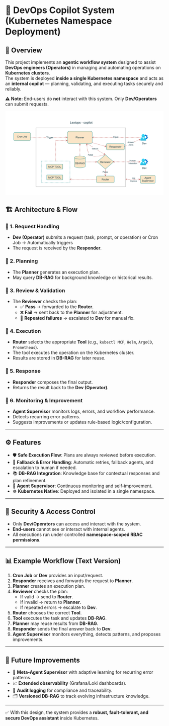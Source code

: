 # 🚀 DevOps Copilot System (Kubernetes Namespace Deployment)

## 📌 Overview
This project implements an **agentic workflow system** designed to assist **DevOps engineers (Operators)** in managing and automating operations on **Kubernetes clusters**.  
The system is deployed **inside a single Kubernetes namespace** and acts as an **internal copilot** — planning, validating, and executing tasks securely and reliably.  

⚠️ **Note:** End-users do **not** interact with this system. Only **Dev/Operators** can submit requests.



<img src="./docs/agentic.svg" alt="Lexiops copilot"/>


## 🏗 Architecture & Flow

### 🔹 1. Request Handling
- **Dev (Operator)** submits a request (task, prompt, or operation) or Cron Job → Automatically triggers  
- The request is received by the **Responder**.

### 🔹 2. Planning
- The **Planner** generates an execution plan.  
- May query **DB-RAG** for background knowledge or historical results.  

### 🔹 3. Review & Validation
- The **Reviewer** checks the plan:  
  - ✅ **Pass** → forwarded to the **Router**.  
  - ❌ **Fail** → sent back to the **Planner** for adjustment.  
  - 🔄 **Repeated failures** → escalated to **Dev** for manual fix.

### 🔹 4. Execution
- **Router** selects the appropriate **Tool** (e.g., `kubectl MCP`, `Helm`, `ArgoCD`, `Prometheus`).  
- The tool executes the operation on the Kubernetes cluster.  
- Results are stored in **DB-RAG** for later reuse.

### 🔹 5. Response
- **Responder** composes the final output.  
- Returns the result back to the **Dev (Operator)**.

### 🔹 6. Monitoring & Improvement
- **Agent Supervisor** monitors logs, errors, and workflow performance.  
- Detects recurring error patterns.  
- Suggests improvements or updates rule-based logic/configuration.

---

## ⚙️ Features
- 🛡 **Safe Execution Flow**: Plans are always reviewed before execution.  
- 🔄 **Fallback & Error Handling**: Automatic retries, fallback agents, and escalation to human if needed.  
- 📚 **DB-RAG Integration**: Knowledge base for contextual responses and plan refinement.  
- 👀 **Agent Supervisor**: Continuous monitoring and self-improvement.  
- ☸️ **Kubernetes Native**: Deployed and isolated in a single namespace.  

---

## 🔐 Security & Access Control
- Only **Dev/Operators** can access and interact with the system.  
- **End-users** cannot see or interact with internal agents.  
- All executions run under controlled **namespace-scoped RBAC permissions**.  

---

## 📊 Example Workflow (Text Version)

1. **Cron Job** or **Dev** provides an input/request.  
1. **Responder** receives and forwards the request to **Planner**.  
2. **Planner** creates an execution plan.  
3. **Reviewer** checks the plan:  
   - If valid → send to **Router**.  
   - If invalid → return to **Planner**.  
   - If repeated errors → escalate to **Dev**.  
4. **Router** chooses the correct **Tool**.  
5. **Tool** executes the task and updates **DB-RAG**.  
6. **Planner** may reuse results from **DB-RAG**.  
7. **Responder** sends the final answer back to **Dev**.  
8. **Agent Supervisor** monitors everything, detects patterns, and proposes improvements.  

---

## 📌 Future Improvements
- 🤖 **Meta-Agent Supervisor** with adaptive learning for recurring error patterns.  
- 📈 **Extended observability** (Grafana/Loki dashboards).  
- 📝 **Audit logging** for compliance and traceability.  
- 🗂 **Versioned DB-RAG** to track evolving infrastructure knowledge.  

---

✅ With this design, the system provides a **robust, fault-tolerant, and secure DevOps assistant** inside Kubernetes.  
